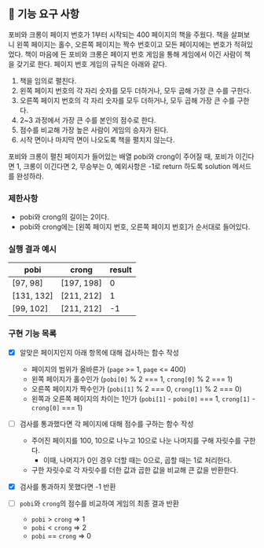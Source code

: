 ## 🚀 기능 요구 사항

포비와 크롱이 페이지 번호가 1부터 시작되는 400 페이지의 책을 주웠다. 책을 살펴보니 왼쪽 페이지는 홀수, 오른쪽 페이지는 짝수 번호이고 모든 페이지에는 번호가 적혀있었다. 책이 마음에 든 포비와 크롱은 페이지 번호 게임을 통해 게임에서 이긴 사람이 책을 갖기로 한다. 페이지 번호 게임의 규칙은 아래와 같다.

1. 책을 임의로 펼친다.
2. 왼쪽 페이지 번호의 각 자리 숫자를 모두 더하거나, 모두 곱해 가장 큰 수를 구한다.
3. 오른쪽 페이지 번호의 각 자리 숫자를 모두 더하거나, 모두 곱해 가장 큰 수를 구한다.
4. 2~3 과정에서 가장 큰 수를 본인의 점수로 한다.
5. 점수를 비교해 가장 높은 사람이 게임의 승자가 된다.
6. 시작 면이나 마지막 면이 나오도록 책을 펼치지 않는다.

포비와 크롱이 펼친 페이지가 들어있는 배열 pobi와 crong이 주어질 때, 포비가 이긴다면 1, 크롱이 이긴다면 2, 무승부는 0, 예외사항은 -1로 return 하도록 solution 메서드를 완성하라.

### 제한사항

- pobi와 crong의 길이는 2이다.
- pobi와 crong에는 [왼쪽 페이지 번호, 오른쪽 페이지 번호]가 순서대로 들어있다.

### 실행 결과 예시

| pobi       | crong      | result |
| ---------- | ---------- | ------ |
| [97, 98]   | [197, 198] | 0      |
| [131, 132] | [211, 212] | 1      |
| [99, 102]  | [211, 212] | -1     |

### 구현 기능 목록

- [x] 알맞은 페이지인지 아래 항목에 대해 검사하는 함수 작성
  - 페이지의 범위가 올바른가 (`page` >= 1, `page` <= 400)
  - 왼쪽 페이지가 홀수인가 (`pobi[0]` % 2 === 1, `crong[0]` % 2 === 1)
  - 오른쪽 페이지가 짝수인가 (`pobi[1]` % 2 === 0, `crong[1]` % 2 === 0)
  - 왼쪽과 오른쪽 페이지의 차이는 1인가 (`pobi[1]` - `pobi[0]` === 1, `crong[1]` - `crong[0]` === 1)

- [ ] 검사를 통과했다면 각 페이지에 대해 점수를 구하는 함수 작성
  - 주어진 페이지를 100, 10으로 나누고 10으로 나눈 나머지를 구해 자릿수를 구한다.
    - 이때, 나머지가 0인 경우 더할 때는 0으로, 곱할 때는 1로 처리한다.
  - 구한 자릿수로 각 자릿수를 더한 값과 곱한 값을 비교해 큰 값을 반환한다.

- [x] 검사를 통과하지 못했다면 -1 반환

- [ ] `pobi`와 `crong`의 점수를 비교하여 게임의 최종 결과 반환
  - `pobi` > `crong` => 1
  - `pobi` < `crong` => 2
  - `pobi` == `crong` => 0